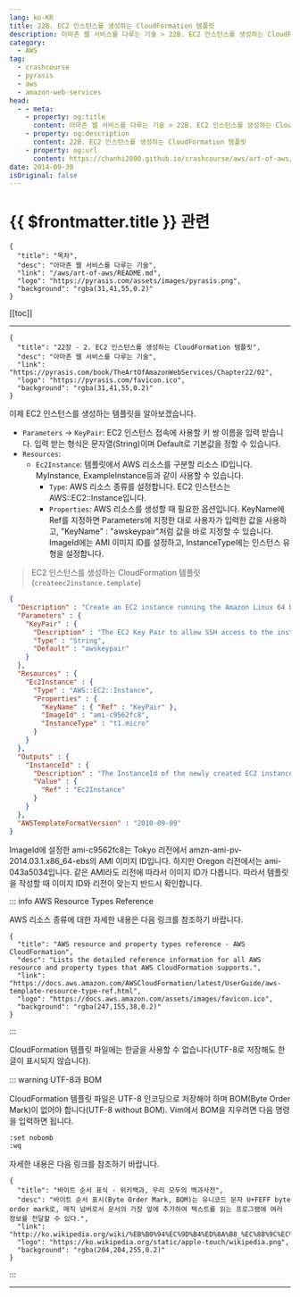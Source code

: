 ```yaml
---
lang: ko-KR
title: 22B. EC2 인스턴스를 생성하는 CloudFormation 템플릿
description: 아마존 웹 서비스를 다루는 기술 > 22B. EC2 인스턴스를 생성하는 CloudFormation 템플릿
category:
  - AWS
tag: 
  - crashcourse
  - pyrasis
  - aws 
  - amazon-web-services
head:
  - - meta:
    - property: og:title
      content: 아마존 웹 서비스를 다루는 기술 > 22B. EC2 인스턴스를 생성하는 CloudFormation 템플릿
    - property: og:description
      content: 22B. EC2 인스턴스를 생성하는 CloudFormation 템플릿
    - property: og:url
      content: https://chanhi2000.github.io/crashcourse/aws/art-of-aws/22B.html
date: 2014-09-30
isOriginal: false
---
```


# {{ $frontmatter.title }} 관련

```component VPCard
{
  "title": "목차",
  "desc": "아마존 웹 서비스를 다루는 기술",
  "link": "/aws/art-of-aws/README.md",
  "logo": "https://pyrasis.com/assets/images/pyrasis.png",
  "background": "rgba(31,41,55,0.2)"
}
```

[[toc]]

---

```component VPCard
{
  "title": "22장 - 2. EC2 인스턴스를 생성하는 CloudFormation 템플릿",
  "desc": "아마존 웹 서비스를 다루는 기술",
  "link": "https://pyrasis.com/book/TheArtOfAmazonWebServices/Chapter22/02",
  "logo": "https://pyrasis.com/favicon.ico",
  "background": "rgba(31,41,55,0.2)"
}
```

이제 EC2 인스턴스를 생성하는 템플릿을 알아보겠습니다.

- `Parameters` → `KeyPair`: EC2 인스턴스 접속에 사용할 키 쌍 이름을 입력 받습니다. 입력 받는 형식은 문자열(String)이며 Default로 기본값을 정할 수 있습니다.
- `Resources`:
  - `Ec2Instance`: 템플릿에서 AWS 리소스를 구분할 리소스 ID입니다. MyInstance, ExampleInstance등과 같이 사용할 수 있습니다.
    - `Type`: AWS 리소스 종류를 설정합니다. EC2 인스턴스는 AWS::EC2::Instance입니다.
    - `Properties`: AWS 리소스를 생성할 때 필요한 옵션입니다. KeyName에 Ref를 지정하면 Parameters에 지정한 대로 사용자가 입력한 값을 사용하고, "KeyName" : "awskeypair"처럼 값을 바로 지정할 수 있습니다. ImageId에는 AMI 이미지 ID를 설정하고, InstanceType에는 인스턴스 유형을 설정합니다.

> EC2 인스턴스를 생성하는 CloudFormation 템플릿(`createec2instance.template`)

```json
{
  "Description" : "Create an EC2 instance running the Amazon Linux 64 bit AMI.",
  "Parameters" : {
    "KeyPair" : {
      "Description" : "The EC2 Key Pair to allow SSH access to the instance",
      "Type" : "String",
      "Default" : "awskeypair"
    }
  },
  "Resources" : {
    "Ec2Instance" : {
      "Type" : "AWS::EC2::Instance",
      "Properties" : {
        "KeyName" : { "Ref" : "KeyPair" },
        "ImageId" : "ami-c9562fc8",
        "InstanceType" : "t1.micro"
      }
    }
  },
  "Outputs" : {
    "InstanceId" : {
      "Description" : "The InstanceId of the newly created EC2 instance",
      "Value" : {
        "Ref" : "Ec2Instance"
      }
    }
  },
  "AWSTemplateFormatVersion" : "2010-09-09"
}
```

ImageId에 설정한 ami-c9562fc8는 Tokyo 리전에서 amzn-ami-pv-2014.03.1.x86_64-ebs의 AMI 이미지 ID입니다. 하지만 Oregon 리전에서는 ami-043a5034입니다. 같은 AMI라도 리전에 따라서 이미지 ID가 다릅니다. 따라서 템플릿을 작성할 때 이미지 ID와 리전이 맞는지 반드시 확인합니다.

::: info AWS Resource Types Reference

AWS 리소스 종류에 대한 자세한 내용은 다음 링크를 참조하기 바랍니다.

```component VPCard
{
  "title": "AWS resource and property types reference - AWS CloudFormation",
  "desc": "Lists the detailed reference information for all AWS resource and property types that AWS CloudFormation supports.",
  "link": "https://docs.aws.amazon.com/AWSCloudFormation/latest/UserGuide/aws-template-resource-type-ref.html",
  "logo": "https://docs.aws.amazon.com/assets/images/favicon.ico",
  "background": "rgba(247,155,38,0.2)"
}
```

:::

CloudFormation 템플릿 파일에는 한글을 사용할 수 없습니다(UTF-8로 저장해도 한글이 표시되지 않습니다).

::: warning UTF-8과 BOM

CloudFormation 템플릿 파일은 UTF-8 인코딩으로 저장해야 하며 BOM(Byte Order Mark)이 없어야 합니다(UTF-8 without BOM).
Vim에서 BOM을 지우려면 다음 명령을 입력하면 됩니다.

```sh
:set nobomb
:wq
```

자세한 내용은 다음 링크를 참조하기 바랍니다.

```component VPCard
{
  "title": "바이트 순서 표식 - 위키백과, 우리 모두의 백과사전",
  "desc": "바이트 순서 표시(Byte Order Mark, BOM)는 유니코드 문자 U+FEFF byte order mark로, 매직 넘버로서 문서의 가장 앞에 추가하여 텍스트를 읽는 프로그램에 여러 정보를 전달할 수 있다.",
  "link": "http://ko.wikipedia.org/wiki/%EB%B0%94%EC%9D%B4%ED%8A%B8_%EC%88%9C%EC%84%9C_%ED%91%9C%EC%8B%9D",
  "logo": "https://ko.wikipedia.org/static/apple-touch/wikipedia.png",
  "background": "rgba(204,204,255,0.2)"
}
```

:::

---

<TagLinks />